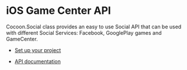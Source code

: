 iOS Game Center API
====================

Cocoon.Social class provides an easy to use Social API that can be used with different Social Services: Facebook, GooglePlay games and GameCenter.

* [Set up your project](https://github.com/ludei/atomic-plugins-gamecenter#javascript-api)

* [API documentation](http://ludei.github.io/cocoon-common/dist/doc/js/Cocoon.Social.GameCenter.html) 